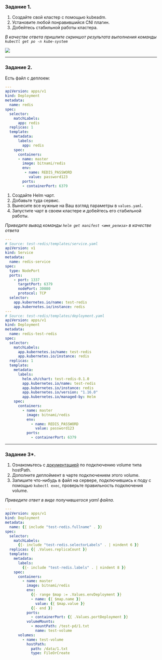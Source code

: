 ### Задание 1.

1. Создайте свой кластер с помощью kubeadm.
1. Установите любой понравившийся CNI плагин.
1. Добейтесь стабильной работы кластера.

*В качестве ответа пришлите скриншот результата выполнения команды `kubectl get po -n kube-system`*

![](https://github.com/guillotine666/nah/blob/6.5/virtualization/homeworks/tmp/6-5/6.6.1.png)

---

### Задание 2.

Есть файл с деплоем:

```yaml
---
apiVersion: apps/v1
kind: Deployment
metadata:
  name: redis
spec:
  selector:
    matchLabels:
      app: redis
  replicas: 1
  template:
    metadata:
      labels:
        app: redis
    spec:
      containers:
      - name: master
        image: bitnami/redis
        env:
         - name: REDIS_PASSWORD
           value: password123
        ports:
        - containerPort: 6379
```

1. Создайте Helm чарт.
1. Добавьте туда сервис.
1. Вынесите все нужные на Ваш взгляд параметры в `values.yaml`.
1. Запустите чарт в своем кластере и добейтесь его стабильной работы.

*Приведите вывод команды `helm get manifest <имя_релиза>` в качестве ответа*

```yaml
---
# Source: test-redis/templates/service.yaml
apiVersion: v1
kind: Service
metadata:
  name: redis-service
spec:
  type: NodePort
  ports:
    - port: 1337
      targetPort: 6379
      nodePort: 30080
      protocol: TCP
  selector:
    app.kubernetes.io/name: test-redis
    app.kubernetes.io/instance: redis
---
# Source: test-redis/templates/deployment.yaml
apiVersion: apps/v1
kind: Deployment
metadata:
  name: redis-test-redis
spec:
  selector:
    matchLabels:
      app.kubernetes.io/name: test-redis
      app.kubernetes.io/instance: redis
  replicas: 1
  template:
    metadata:
      labels:
        helm.sh/chart: test-redis-0.1.0
        app.kubernetes.io/name: test-redis
        app.kubernetes.io/instance: redis
        app.kubernetes.io/version: "1.16.0"
        app.kubernetes.io/managed-by: Helm 
    spec:
      containers:
        - name: master
          image: bitnami/redis
          env:
            - name: REDIS_PASSWORD
              value: password123
          ports:
            - containerPort: 6379
```
---
### Задание 3*.

1. Ознакомьтесь с [документацией](https://kubernetes.io/docs/concepts/storage/volumes/#hostpath) по подключению volume типа hostPath.
1. Дополните деплоймент в чарте подключением этого volume.
1. Запишите что-нибудь в файл на сервере, подключившись к поду с помощью `kubectl exec`, проверьте правильность подключения volume.

*Приведите ответ в виде получившегося yaml файла.*

```yaml
---
apiVersion: apps/v1
kind: Deployment
metadata:
  name: {{ include "test-redis.fullname" . }}
spec:
  selector:
    matchLabels:
      {{- include "test-redis.selectorLabels" . | nindent 6 }}
  replicas: {{ .Values.replicaCount }}
  template:
    metadata:
      labels:
        {{- include "test-redis.labels" . | nindent 8 }} 
    spec:
      containers:
        - name: master
          image: bitnami/redis
          env:
            {{- range $map := .Values.envDeployment }}
            - name: {{ $map.name }}
              value: {{ $map.value }}
            {{- end }}
          ports:
            - containerPort: {{ .Values.portDeployment }}
          volumeMounts:
            - mountPath: /test-pd/1.txt
              name: test-volume
      volumes:
        - name: test-volume
          hostPath:
            path: /data/1.txt
            type: FileOrCreate
```
